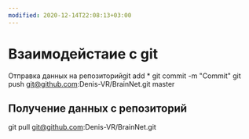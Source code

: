 ```yaml
---
modified: 2020-12-14T22:08:13+03:00
---
```


# Взаимодейстаие с git

Отправка данных на репозиторийgit add *
git commit -m "Commit"
git push git@github.com:Denis-VR/BrainNet.git master


##  Получение данных с репозиторий
git pull git@github.com:Denis-VR/BrainNet.git